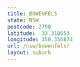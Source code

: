 ```yaml
---
title: BOWENFELS
state: NSW
postcode: 2790
latitude: -33.310653
longitude: 150.356874
url: /nsw/bowenfels/
layout: suburb
---
```

